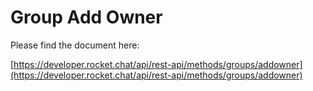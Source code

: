# Group Add Owner

Please find the document here: 

[https://developer.rocket.chat/api/rest-api/methods/groups/addowner](https://developer.rocket.chat/api/rest-api/methods/groups/addowner)

